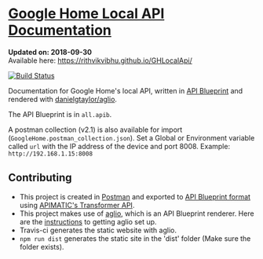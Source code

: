 # [Google Home Local API Documentation](https://rithvikvibhu.github.io/GHLocalApi/)

**Updated on: 2018-09-30**  
Available here: https://rithvikvibhu.github.io/GHLocalApi/

[![Build Status](https://travis-ci.org/rithvikvibhu/GHLocalApi.svg?branch=master)](https://travis-ci.org/rithvikvibhu/GHLocalApi)

Documentation for Google Home's local API, written in [API Blueprint](https://apiblueprint.org/) and rendered with [danielgtaylor/aglio](https://github.com/danielgtaylor/aglio).

The API Blueprint is in `all.apib`.

A postman collection (v2.1) is also available for import (`GoogleHome.postman_collection.json`). Set a Global or Environment variable called `url` with the IP address of the device and port 8008. Example: `http://192.168.1.15:8008`

## Contributing

* This project is created in [Postman](https://www.getpostman.com/) and exported to [API Blueprint format](https://apiblueprint.org/) using [APIMATIC's Transformer API](https://apimatic.io/transformer).
* This project makes use of [aglio](https://github.com/danielgtaylor/aglio), which is an API Blueprint renderer. Here are the [instructions](https://github.com/danielgtaylor/aglio#installation--usage) to getting aglio set up.
* Travis-ci generates the static website with aglio.
* `npm run dist` generates the static site in the 'dist' folder (Make sure the folder exists).
